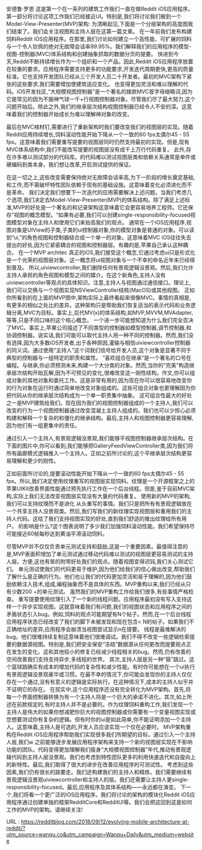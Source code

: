 安德鲁·罗恩 
 这是第一个在一系列的建筑工作我们一直在做Reddit iOS应用程序。第一部分将讨论这项工作我们已经接近UI。特别是,我们将讨论我们搬到一个Model-View-Presenter(MVP)架构: 
 为清晰起见,下面是一个分层架构的高度图我们结束了。我们会关注视图和主持人层在这第一篇文章。 
 在一年前我们发布构建饲料Reddit iOS应用程序。在那里,我们讨论如何建立一个高性能、可扩展的饲料与一个令人钦佩的绝对无故障会话率99.95%。我们解释我们的应用程序的模型-视图-控制器(MVC)体系结构和创建抽象抓取的数据分页的提要。 
 快进到今天,Reddit不断持续增长作为一个组织和一个产品。因此,Reddit iOS应用程序放置在较重的要求。应用程序需要支持更多的功能要求,开发迭代周期更快,更高的质量标准。它也支持开发团队已经从三个开发人员二十开发者。最初的MVC架构下紧张的这些要求,我们需要增加使建筑适应变化。 
 也变得更加灵活和难以理解的代码。iOS开发社区,“大规模视图控制器”是一个著名的拨款MVC首字母缩略词,因为它是常见的因为不服神气球一千+行视图控制器对象。尽管我们尽了最大努力,这个问题开始后。除此之外,我们的继承层次结构视图控制器已经令人不安的深。这意味着我们的控制器开始成长为难以理解神对象的改变。 
  
 最后在MVC棺材钉,需要进行了重新架构时我们要改变我们的视图层的实现。随着Reddit应用持续增长,饲料滚动性能开始下降从一个一致的60 fps太偶尔45 - 55 fps。这意味着我们需要重写提要的视图层同时仍然支持最初的实现。但是,现有MVC体系结构中,我们不能改写提要的视图层没有成千上万行代码重复。 
 此外,存在许多难以测试部分的代码库。的代码难以测试视图层类和依赖关系通常是单件或硬编码到类本身。我们想让改革,开启测试提供的保证。 
  
 在这一切之上,这些改变需要保持绝对无故障会话率高,为下一阶段的增长奠定基础,和工作,而不需破坏特性团队依赖于现有的基础设施。这意味着变化必须进化而不是革命。 
 我们决定我们想要下一次迭代的应用需要解决上述问题。当我们考虑几个选项,我们决定去Model-View-Presenter(MVP)的体系结构。除了满足上述标准,MVP的好处是一个著名的和记录架构这意味着它会更容易培养工程师。它还保存”视图的概念模型。“如果有必要,我们可以创建single-responsibility-focused视图模型对象在主持人和使用它们来抬高我们的观点。 
 通常在一个iOS应用程序,视图对象是UIView的子类,子类的ui控制器对象,你的模型对象是普通的对象。可以读到“ui,”的角色视图和控制器结合成一个单一的对象。这意味着MVC iOS往往失去提出的好处,因为它紧密耦合的视图和控制器层。有趣的是,苹果自己承认这种耦合。 
 在一个MVP architec 
 真正的iOS,我们接受这个概念,它通过考虑ui只是形式化是一个光荣的视图层对象。这一概念将ui视图对象与一个不幸的命名近年来已经得到普及。 
 所以,uiviewcontroller,我们删除任何有景观逻辑没景观。然后,我们允许主持人承担的角色视图和模型之间的媒介。在这个新角色,主持人没有uiviewcontroller等观点的具体知识。注意,主持人与视图通过通信接口。理论上,我们可以交换与一个视图实现NSViewController结核(MacOS)或其他视图。 
 正如你所看到的在上面的MVP图中,架构实际上最终看起来很像MVC。事情的真相是,有更多的相似之处比的差异。这种架构只是帮助我们恢复适当的表示代码和业务逻辑分离,MVC为目标。事实上,后代MV(x)的体系结构,如MVP,MVVM,MVAdapter,等等,只是不同口味的这个核心概念。 
 一个进一步可能想知道为什么我们完全否决了MVC。事实上,苹果公司描述了不同类型的控制器如模型控制器,调节控制器,和协调控制器。说实话,我们可能可以取代主持人用一种不同的控制器。然而,我们没有选择,因为大多数iOS开发者,出于各种原因,灌输与相信uiviewcontroller控制器的同义词。通过使用“主持人”这个词我们信号给开发人员,这个对象是显著不同于典型的控制器与一组特定的职责和属性。 
 “喜欢组合在继承”是一个著名的口号在编程。与继承,你必须预测未来,构建一个大分类的对象。然而,当你的“完美”构造继承层次结构开始瓦解,因为不可预见的变化,很难改变这一刚性结构。作文,你可以组成对象的其他对象和委托工作。这是非常有用的,因为现在你可以很容易地改变你的行为对象在运行时通过简单地改变对象组成的。这些可组合对象也更理解因为你把代码从你的继承层次结构成为一个单一职责集中抽象。 
 这可组合性最大的好处之一是MVP建筑给我们。现在因为我们的视图控制器组成的一个主持人,我们可以改变的行为一个视图控制器通过改变混凝土主持人组成的。我们也可以少担心必须构建和解释一个复杂的和僵化的继承结构。最后,主持人和视图控制器更容易理解,因为他们有一组更集中的责任。 
  
 通过引入一个主持人,有景观逻辑没景观,我们能够平视图控制器继承层次结构。在下面的图片中,你可以看到,我们能够把GalleryFeedViewController类,因为我们将所有画廊模式逻辑推入一个主持人。正如之前所讨论的,这个平继承层次结构更容易理解和更少的刚性。 
  
 正如前面所讨论的,提要滚动性能开始下降从一个一致的60 fps太偶尔45 - 55 fps。所以,我们决定使用纹理重写的视图层实现饲料。纹理是一个开源框架之上的苹果UIKit改善界面性能通过预先执行工作在一个后台线程。但是,鉴于目前MVC架构,实际上我们无法改变视图层实现没有大量的代码重复。 
 使用新的MVP的架构,我们可以支持纹理而不是进化 
 从头重写的事情。我们只是把所有有景观逻辑放在一个共享主持人没景观类。然后,我们写我们的新纹理实现视图层和重用我们的主持人代码。这给了我们支持视图实现的好处,直到我们舒适的推出纹理给所有用户。 
 的影响是什么?这个图表说明了多少我们加强饲料滚动性能。我们希望保持尽可能接近60帧每秒达到黄油平滑滚动饲料。 
  
 尽管MVP并不仅仅负责单元测试支持和鼓励,这是一个重要因素。最值得注意的是,MVP表面积增加了单元测试通过移动代码难以测试的视图层更容易测试的主持人层。方便,这也有笨的附带好处我们的观点。随着视图变得迟钝,我们关心测试它们。 
 单元测试使我们的代码更易于维护,因为他们给我们的信心做出改变,帮助我们了解什么是正确的行为。他们也让我们的代码更加灵活和易于理解的,因为他们鼓励依赖注入技术,组成,编程抽象而不是具体的东西。MVP重构以来,我们已经从只有少数200 +的单元测试。 
 虽然我们的MVP重构工作给我们很多,有些事情严格检查。 
 重写提要使用纹理引入了一个新的线程问题。应用程序最初没有写入支持这样一个异步实现视图。这就意味着我们有问题,我们的视图状态和应用程序之间的矛盾状态引入bug。例如,饲料的观点可能期望有N个帖子。然而,在一个后台线程应用程序状态已经改变了我们的脚下未被发现和现在包含< N的帖子。如果我们不正确地址的差异,应用程序会崩溃当视图尝试显示n在提要。 
 线程是最难解决的bug。他们很难持续复制这意味着他们很难调试。我们不得不改变一些逻辑检索提要的数据源视图。特别是,我们把安全保安“冻结”数据源从任何更改而提要观点正在发生的变化。这和其他较小的修复已经减少线程相关的bug。然而,仍有改善的空间改善我们支持支持异步,多线程的世界。 
 其次,主持人层是另一种“箍”跳过。这个篮球跳确实有成本的增加代码的复杂性和减少性能。有时你可能想在一个ui执行有景观逻辑没景观豪华或习惯。在最不幸的情况下,你可能会发现你的主持人仅仅存在一个通过,没有有意义的逻辑是实际执行。在这种情况下,成本的主持人似乎并不证明它的存在。 
 在现实中,这个应用程序还没有完全转化为MVP架构。首先,将每一个界面控制器转换为有一个主持人将是一个巨大的承诺不进化。其次,如上所述在前款规定的,有时主持人并不是必要的。作为纹理饲料重构工作,我们发现一个主持人是伟大的如果你想减肥你巨大的视图控制器或你需要有一个变量视图实现或您想要测试你有复杂的逻辑。但有时你的ui是如此简单,你不能证明添加一个主持人。这意味着,主持人是可选的,开发人员应该实现一个仅在必要时。 
 MVP架构重构在Reddit iOS应用程序帮助我们实现很多我们所期望的目标。通过引入一个主持人层,我们w 
 之前能够逐步发展应用程序架构来支持一个新的视图层实现在不影响功能的团队。代码变得更加理解我们瘦身“大规模视图控制器”年代,推动有景观逻辑代码到主持人层没景观。我们也考虑到特性团队更多的利用快速迭代和自旋向上的新特性。最后,我们取得了很大的进步在改善应用程序的可测试性。 
 考虑到这些因素,我们仍有很长的路要走。我们还构建我们的主持人和精炼。我们需要继续有景观逻辑没景观uiviewcontroller和主持人的层。我们还需要让主持人更single-responsibility-focused。最后,应用程序及其体系结构——永远都在演变。 
 下一个,我们将看一个更广泛的iOS应用程序。我们将讨论的架构的模块化Reddit iOS应用程序通过创建单独的框架RedditCore和RedditUI等。我们会把这回到这是如何工作的MVP的架构。请继续关注! 
  
   
  URL : https://redditblog.com/2018/09/12/evolving-mobile-architecture-at-reddit/?utm_source=wanqu.co&utm_campaign=Wanqu+Daily&utm_medium=website